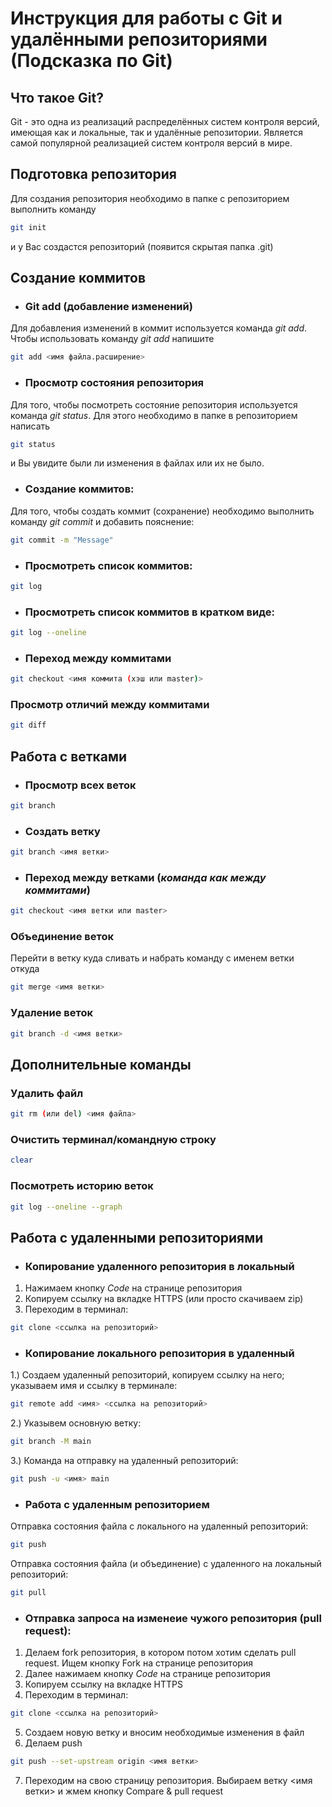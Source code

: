 # Инструкция для работы с Git и удалёнными репозиториями (Подсказка по Git)

## Что такое **Git**?
Git - это одна из реализаций распределённых систем контроля версий, имеющая как и локальные, так и удалённые репозитории. Является самой популярной реализацией систем контроля версий в мире.
## Подготовка репозитория
Для создания репозитория необходимо в папке с репозиторием выполнить команду
```sh
git init
```
 и у Вас создастся репозиторий (появится скрытая папка .git)

## Создание коммитов

* ### Git add (добавление изменений)
Для добавления изменений в коммит используется команда *git add*. Чтобы использовать команду *git add* напишите
```sh
git add <имя файла.расширение>
```

* ### Просмотр состояния репозитория
Для того, чтобы посмотреть состояние репозитория используется команда *git status*.
 Для этого необходимо в папке в репозиторием написать
 ```sh
git status
```
и Вы увидите были ли изменения в файлах или их не было.

* ### Создание коммитов:
Для того, чтобы создать коммит (сохранение) необходимо выполнить команду *git commit* и добавить пояснение:
```sh
git commit -m "Message"
```

* ### Просмотреть список коммитов:
```sh
git log
```
* ### Просмотреть список коммитов в кратком виде:
```sh
git log --oneline
```

* ### Переход между коммитами
```sh
git checkout <имя коммита (хэш или master)>
```

### Просмотр отличий между коммитами
```sh
git diff
```

## **Работа с ветками**

* ### Просмотр всех веток

```sh
git branch
```

* ### Создать ветку

```sh
git branch <имя ветки>
```

* ### Переход между ветками (**_команда как между коммитами_**)

```sh
git checkout <имя ветки или master>
```
### Объединение веток
Перейти в ветку куда сливать и набрать команду с именем ветки откуда
```sh
git merge <имя ветки>
```

### Удаление веток
```sh
git branch -d <имя ветки>
```

## Дополнительные команды

### Удалить файл
```sh
git rm (или del) <имя файла>
```

### Очистить терминал/командную строку
```sh
clear
```

### Посмотреть историю веток
```sh
git log --oneline --graph
```

## **Работа с удаленными репозиториями**
* ### Копирование удаленного репозитория в локальный
1. Нажимаем кнопку *Code* на странице репозитория
2. Копируем ссылку на вкладке HTTPS (или просто скачиваем zip)
3. Переходим в терминал:
```sh
git clone <ссылка на репозиторий>
```

* ### Копирование локального репозитория в удаленный
1.) Создаем удаленный репозиторий, копируем ссылку на него; указываем имя и ссылку в терминале:
```sh
git remote add <имя> <ссылка на репозиторий>
```
2.) Указывем основную ветку:
```sh
git branch -M main
```
3.) Команда на отправку на удаленный репозиторий:
```sh
git push -u <имя> main
```
* ### Работа с удаленным репозиторием

Отправка состояния файла с локального на удаленный репозиторий:
```sh
git push
```
Отправка состояния файла (и объединение) с удаленного на локальный репозиторий:
```sh
git pull
```
* ### Отправка запроса на изменеие чужого репозитория (pull request):
1. Делаем fork репозитория, в котором потом хотим сделать pull request. Ищем кнопку Fork на странице репозитория
2. Далее нажимаем кнопку *Code* на странице репозитория
3. Копируем ссылку на вкладке HTTPS
4. Переходим в терминал:
```sh
git clone <ссылка на репозиторий>
```
5. Создаем новую ветку и вносим необходимые изменения в файл
6. Делаем push
```sh
git push --set-upstream origin <имя ветки>
```
7. Переходим на свою страницу репозитория. Выбираем ветку <имя ветки> и жмем кнопку Compare & pull request
